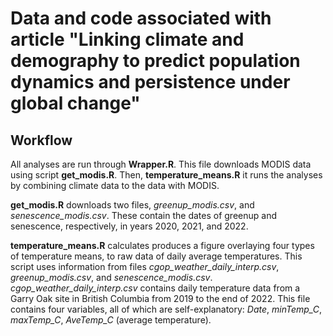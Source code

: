 # Data and code associated with article "Linking climate and demography to predict population dynamics and persistence under global change"

## Workflow
All analyses are run through **Wrapper.R**. This file downloads MODIS data using script **get_modis.R**. Then, **temperature_means.R** it runs the analyses by combining climate data to the data with MODIS.

**get_modis.R** downloads two files, _greenup_modis.csv_, and _senescence_modis.csv_. These contain the dates of greenup and senescence, respectively, in years 2020, 2021, and 2022.

**temperature_means.R** calculates produces a figure overlaying four types of temperature means, to raw data of daily average temperatures. This script uses information from files _cgop_weather_daily_interp.csv_, _greenup_modis.csv_, and _senescence_modis.csv_. 
_cgop_weather_daily_interp.csv_ contains daily temperature data from a Garry Oak site in British Columbia from 2019 to the end of 2022. This file contains four variables, all of which are self-explanatory: _Date_, _minTemp_C_, _maxTemp_C_, _AveTemp_C_ (average temperature).
